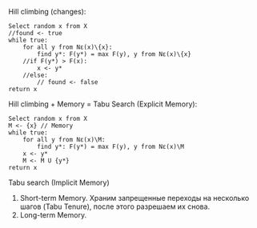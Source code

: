 Hill climbing (changes):
```
Select random x from X
//found <- true
while true:
    for all y from Nε(x)\{x}:
        find y*: F(y*) = max F(y), y from Nε(x)\{x}
    //if F(y*) > F(x):
        x <- y*
	//else:
        // found <- false
return x
```

Hill climbing + Memory = Tabu Search (Explicit Memory):
```
Select random x from X
M <- {x} // Memory
while true:
    for all y from Nε(x)\M:
        find y*: F(y*) = max F(y), y from Nε(x)\M
    x <- y*
    M <- M U {y*}
return x
```

Tabu search (Implicit Memory)
1. Short-term Memory. 
Храним запрещенные переходы на несколько шагов (Tabu Tenure), после этого разрешаем их снова.
2. Long-term Memory.
